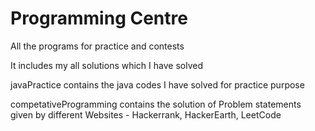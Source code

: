 # Programming Centre
All the programs for practice and contests

It includes my all solutions which I have solved

javaPractice contains the java codes I have solved for practice purpose

competativeProgramming contains the solution of Problem statements given by different Websites - Hackerrank, HackerEarth, LeetCode

